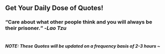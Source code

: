 ## Get Your Daily Dose of Quotes!
### <q>Care about what other people think and you will always be their prisoner.</q> -<em>Lao Tzu</em> <br><br>
##### NOTE: These Quotes will be updated on a frequency basis of 2-3 hours ~
